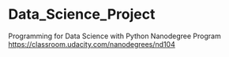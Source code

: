 # Data_Science_Project
Programming for Data Science with Python Nanodegree Program
https://classroom.udacity.com/nanodegrees/nd104
